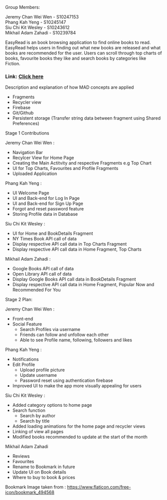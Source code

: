 Group Members:

Jeremy Chan Wei Wen - S10247153 <br>
Phang Kah Yeng - S10245147 <br>
Siu Chi Kit Wesley - S10243612 <br>
Mikhail Adam Zahadi - S10239784 <br>

EasyRead is an book browsing application to find online books to read. EasyRead helps users in finding out what new books are released and what 
books are recommended for the user. Users can scroll through top charts of books, favourite books they like and search books by categories like Fiction. <br>

### **Link**: [Click here](https://play.google.com/store/apps/details?id=sg.edu.np.mad.easyread) <br>

Description and explanation of how MAD concepts are applied
- Fragments
- Recycler view
- Firebase
- Git/Github
- Persistent storage (Transfer string data between fragment using Shared Preferences) <br>

Stage 1 Contributions <br>

Jeremy Chan Wei Wen : <br>
- Navigation Bar <br>
- Recylcer View for Home Page <br>
- Creating the Main Actitvity and respective Fragments e.g Top Chart <br>
- UI for Top Charts, Favourites and Profile Fragments <br>
- Uploaded Application <br>

Phang Kah Yeng : <br>
- UI Welcome Page <br>
- UI and Back-end for Log In Page <br>
- UI and Back-end for Sign Up Page <br>
- Forgot and reset password feature <br>
- Storing Profile data in Database <br>

Siu Chi Kit Wesley : <br>
- UI for Home and BookDetails Fragment  <br>
- NY Times Book API call of data <br>
- Display respective API call data in Top Charts Fragment
- Display respective API call data in Home Fragment, Top Charts

Mikhail Adam Zahadi : <br>
- Google Books API call of data <br>
- Open Library API call of data <br>
- Display Google Books API call data in BookDetails Fragment
- Display respective API call data in Home Fragment, Popular Now and Recommended For You

Stage 2 Plan: <br>

Jeremy Chan Wei Wen : <br>
- Front-end <br>
- Social Feature
    - Search Profiles via username
    - Friends can follow and unfollow each other
    - Able to see Profile name, following, followers and likes

Phang Kah Yeng : <br>

- Notifications <br>
- Edit Profile <br>
    - Upload profile picture
    - Update username 
    - Password reset using authentication firebase
- Improved UI to make the app more visually appealing for users<br>


Siu Chi Kit Wesley : <br>
- Added category options to home page <br>
- Search function <br>
    - Search by author
    - Search by title
- Added loading animations for the home page and recycler views <br>
- Linking of view all pages <br>
- Modified books recommended to update at the start of the month <br>


 Mikhail Adam Zahadi <br>
 - Reviews <br>
 - Favourites <br>
 - Rename to Bookmark in future <br>
 - Update UI on Book details <br>
 - Where to buy to book & prices <br>


 Bookmark Image taken from : https://www.flaticon.com/free-icon/bookmark_494568 <br>
